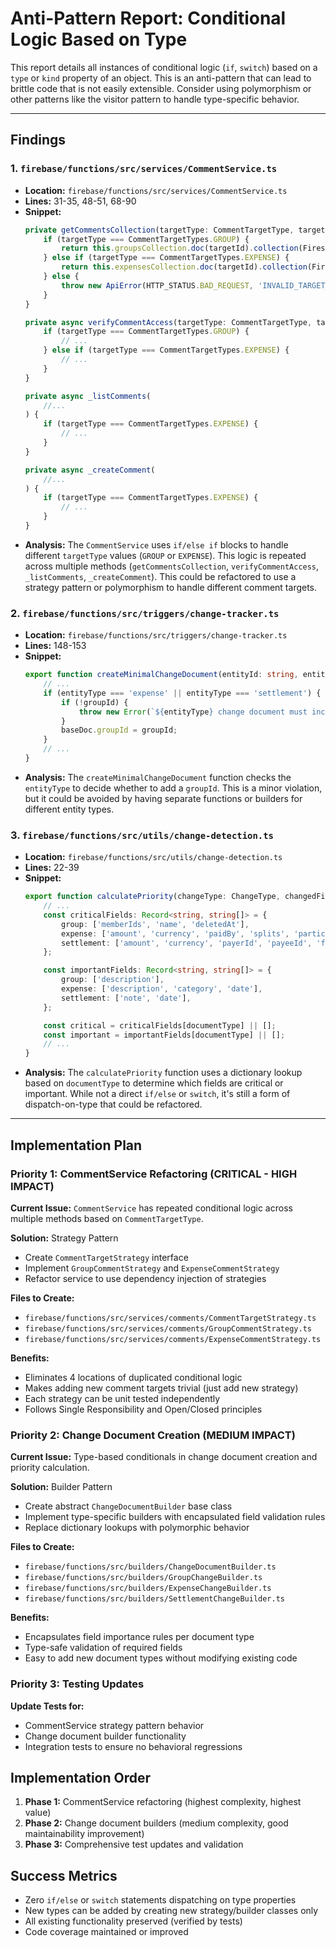 # Anti-Pattern Report: Conditional Logic Based on Type

This report details all instances of conditional logic (`if`, `switch`) based on a `type` or `kind` property of an object. This is an anti-pattern that can lead to brittle code that is not easily extensible. Consider using polymorphism or other patterns like the visitor pattern to handle type-specific behavior.

---

## Findings

### 1. `firebase/functions/src/services/CommentService.ts`

- **Location:** `firebase/functions/src/services/CommentService.ts`
- **Lines:** 31-35, 48-51, 68-90
- **Snippet:**
  ```typescript
  private getCommentsCollection(targetType: CommentTargetType, targetId: string) {
      if (targetType === CommentTargetTypes.GROUP) {
          return this.groupsCollection.doc(targetId).collection(FirestoreCollections.COMMENTS);
      } else if (targetType === CommentTargetTypes.EXPENSE) {
          return this.expensesCollection.doc(targetId).collection(FirestoreCollections.COMMENTS);
      } else {
          throw new ApiError(HTTP_STATUS.BAD_REQUEST, 'INVALID_TARGET_TYPE', 'Invalid target type');
      }
  }

  private async verifyCommentAccess(targetType: CommentTargetType, targetId: string, userId: string, groupId?: string): Promise<void> {
      if (targetType === CommentTargetTypes.GROUP) {
          // ...
      } else if (targetType === CommentTargetTypes.EXPENSE) {
          // ...
      }
  }

  private async _listComments(
      //...
  ) {
      if (targetType === CommentTargetTypes.EXPENSE) {
          // ...
      }
  }

  private async _createComment(
      //...
  ) {
      if (targetType === CommentTargetTypes.EXPENSE) {
          // ...
      }
  }
  ```
- **Analysis:** The `CommentService` uses `if/else if` blocks to handle different `targetType` values (`GROUP` or `EXPENSE`). This logic is repeated across multiple methods (`getCommentsCollection`, `verifyCommentAccess`, `_listComments`, `_createComment`). This could be refactored to use a strategy pattern or polymorphism to handle different comment targets.

### 2. `firebase/functions/src/triggers/change-tracker.ts`

- **Location:** `firebase/functions/src/triggers/change-tracker.ts`
- **Lines:** 148-153
- **Snippet:**
  ```typescript
  export function createMinimalChangeDocument(entityId: string, entityType: 'group' | 'expense' | 'settlement', changeType: ChangeType, affectedUsers: string[], groupId?: string): Record<string, any> {
      // ...
      if (entityType === 'expense' || entityType === 'settlement') {
          if (!groupId) {
              throw new Error(`${entityType} change document must include groupId`);
          }
          baseDoc.groupId = groupId;
      }
      // ...
  }
  ```
- **Analysis:** The `createMinimalChangeDocument` function checks the `entityType` to decide whether to add a `groupId`. This is a minor violation, but it could be avoided by having separate functions or builders for different entity types.

### 3. `firebase/functions/src/utils/change-detection.ts`

- **Location:** `firebase/functions/src/utils/change-detection.ts`
- **Lines:** 22-39
- **Snippet:**
  ```typescript
  export function calculatePriority(changeType: ChangeType, changedFields: string[], documentType: 'group' | 'expense' | 'settlement'): ChangePriority {
      // ...
      const criticalFields: Record<string, string[]> = {
          group: ['memberIds', 'name', 'deletedAt'],
          expense: ['amount', 'currency', 'paidBy', 'splits', 'participants', 'deletedAt'],
          settlement: ['amount', 'currency', 'payerId', 'payeeId', 'from', 'to'],
      };

      const importantFields: Record<string, string[]> = {
          group: ['description'],
          expense: ['description', 'category', 'date'],
          settlement: ['note', 'date'],
      };

      const critical = criticalFields[documentType] || [];
      const important = importantFields[documentType] || [];
      // ...
  }
  ```
- **Analysis:** The `calculatePriority` function uses a dictionary lookup based on `documentType` to determine which fields are critical or important. While not a direct `if/else` or `switch`, it's still a form of dispatch-on-type that could be refactored.


---

## Implementation Plan

### Priority 1: CommentService Refactoring (CRITICAL - HIGH IMPACT)

**Current Issue:** `CommentService` has repeated conditional logic across multiple methods based on `CommentTargetType`.

**Solution:** Strategy Pattern
- Create `CommentTargetStrategy` interface
- Implement `GroupCommentStrategy` and `ExpenseCommentStrategy`
- Refactor service to use dependency injection of strategies

**Files to Create:**
- `firebase/functions/src/services/comments/CommentTargetStrategy.ts`
- `firebase/functions/src/services/comments/GroupCommentStrategy.ts` 
- `firebase/functions/src/services/comments/ExpenseCommentStrategy.ts`

**Benefits:**
- Eliminates 4 locations of duplicated conditional logic
- Makes adding new comment targets trivial (just add new strategy)
- Each strategy can be unit tested independently
- Follows Single Responsibility and Open/Closed principles

### Priority 2: Change Document Creation (MEDIUM IMPACT)

**Current Issue:** Type-based conditionals in change document creation and priority calculation.

**Solution:** Builder Pattern
- Create abstract `ChangeDocumentBuilder` base class
- Implement type-specific builders with encapsulated field validation rules
- Replace dictionary lookups with polymorphic behavior

**Files to Create:**
- `firebase/functions/src/builders/ChangeDocumentBuilder.ts`
- `firebase/functions/src/builders/GroupChangeBuilder.ts`
- `firebase/functions/src/builders/ExpenseChangeBuilder.ts`
- `firebase/functions/src/builders/SettlementChangeBuilder.ts`

**Benefits:**
- Encapsulates field importance rules per document type
- Type-safe validation of required fields
- Easy to add new document types without modifying existing code

### Priority 3: Testing Updates

**Update Tests for:**
- CommentService strategy pattern behavior
- Change document builder functionality
- Integration tests to ensure no behavioral regressions

## Implementation Order

1. **Phase 1:** CommentService refactoring (highest complexity, highest value)
2. **Phase 2:** Change document builders (medium complexity, good maintainability improvement)
3. **Phase 3:** Comprehensive test updates and validation

## Success Metrics

- Zero `if/else` or `switch` statements dispatching on type properties
- New types can be added by creating new strategy/builder classes only
- All existing functionality preserved (verified by tests)
- Code coverage maintained or improved
